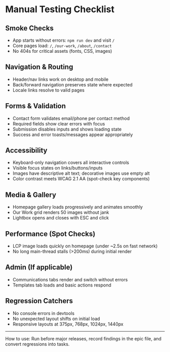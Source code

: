 # Manual Testing Checklist

## Smoke Checks

- App starts without errors: `npm run dev` and visit `/`
- Core pages load: `/`, `/our-work`, `/about`, `/contact`
- No 404s for critical assets (fonts, CSS, images)

## Navigation & Routing

- Header/nav links work on desktop and mobile
- Back/forward navigation preserves state where expected
- Locale links resolve to valid pages

## Forms & Validation

- Contact form validates email/phone per contact method
- Required fields show clear errors with focus
- Submission disables inputs and shows loading state
- Success and error toasts/messages appear appropriately

## Accessibility

- Keyboard-only navigation covers all interactive controls
- Visible focus states on links/buttons/inputs
- Images have descriptive alt text; decorative images use empty alt
- Color contrast meets WCAG 2.1 AA (spot-check key components)

## Media & Gallery

- Homepage gallery loads progressively and animates smoothly
- Our Work grid renders 50 images without jank
- Lightbox opens and closes with ESC and click

## Performance (Spot Checks)

- LCP image loads quickly on homepage (under ~2.5s on fast network)
- No long main-thread stalls (>200ms) during initial render

## Admin (If applicable)

- Communications tabs render and switch without errors
- Templates tab loads and basic actions respond

## Regression Catchers

- No console errors in devtools
- No unexpected layout shifts on initial load
- Responsive layouts at 375px, 768px, 1024px, 1440px

---

How to use: Run before major releases, record findings in the epic file, and convert regressions into tasks.
